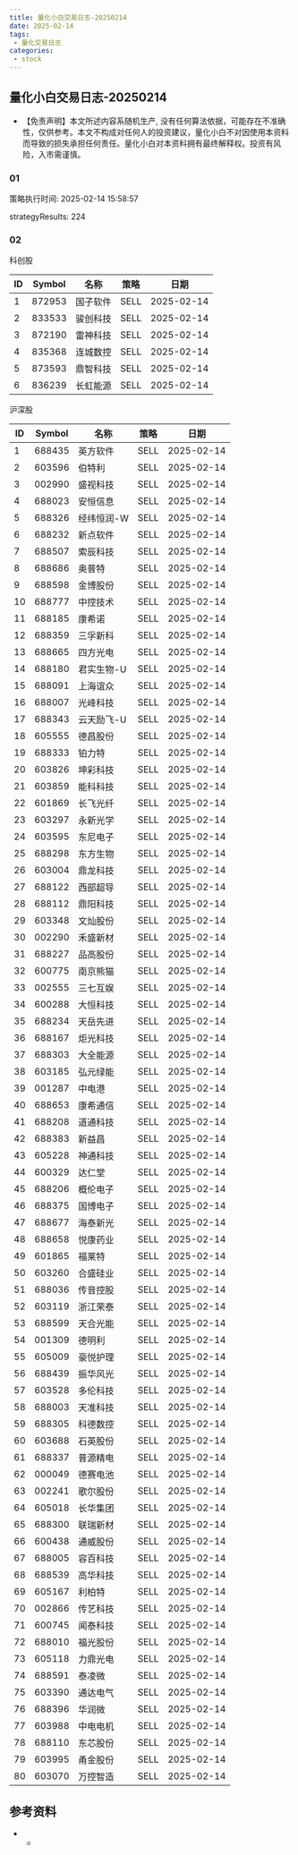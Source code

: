 ```yaml
---
title: 量化小白交易日志-20250214
date: 2025-02-14
tags:
 - 量化交易日志
categories: 
 - stock
---
```


## 量化小白交易日志-20250214

- 【免责声明】本文所述内容系随机生产, 没有任何算法依据，可能存在不准确性，仅供参考。本文不构成对任何人的投资建议，量化小白不对因使用本资料而导致的损失承担任何责任。量化小白对本资料拥有最终解释权。投资有风险，入市需谨慎。

### 01

策略执行时间: 2025-02-14 15:58:57

strategyResults: 224

### 02

科创股

|ID|Symbol|名称|策略|日期|
| ---- | ---- | ---- | ---- | ---- |
|1|872953|国子软件|SELL|2025-02-14|
|2|833533|骏创科技|SELL|2025-02-14|
|3|872190|雷神科技|SELL|2025-02-14|
|4|835368|连城数控|SELL|2025-02-14|
|5|873593|鼎智科技|SELL|2025-02-14|
|6|836239|长虹能源|SELL|2025-02-14|

沪深股

|ID|Symbol|名称|策略|日期|
| ---- | ---- | ---- | ---- | ---- |
|1|688435|英方软件|SELL|2025-02-14|
|2|603596|伯特利|SELL|2025-02-14|
|3|002990|盛视科技|SELL|2025-02-14|
|4|688023|安恒信息|SELL|2025-02-14|
|5|688326|经纬恒润-W|SELL|2025-02-14|
|6|688232|新点软件|SELL|2025-02-14|
|7|688507|索辰科技|SELL|2025-02-14|
|8|688686|奥普特|SELL|2025-02-14|
|9|688598|金博股份|SELL|2025-02-14|
|10|688777|中控技术|SELL|2025-02-14|
|11|688185|康希诺|SELL|2025-02-14|
|12|688359|三孚新科|SELL|2025-02-14|
|13|688665|四方光电|SELL|2025-02-14|
|14|688180|君实生物-U|SELL|2025-02-14|
|15|688091|上海谊众|SELL|2025-02-14|
|16|688007|光峰科技|SELL|2025-02-14|
|17|688343|云天励飞-U|SELL|2025-02-14|
|18|605555|德昌股份|SELL|2025-02-14|
|19|688333|铂力特|SELL|2025-02-14|
|20|603826|坤彩科技|SELL|2025-02-14|
|21|603859|能科科技|SELL|2025-02-14|
|22|601869|长飞光纤|SELL|2025-02-14|
|23|603297|永新光学|SELL|2025-02-14|
|24|603595|东尼电子|SELL|2025-02-14|
|25|688298|东方生物|SELL|2025-02-14|
|26|603004|鼎龙科技|SELL|2025-02-14|
|27|688122|西部超导|SELL|2025-02-14|
|28|688112|鼎阳科技|SELL|2025-02-14|
|29|603348|文灿股份|SELL|2025-02-14|
|30|002290|禾盛新材|SELL|2025-02-14|
|31|688227|品高股份|SELL|2025-02-14|
|32|600775|南京熊猫|SELL|2025-02-14|
|33|002555|三七互娱|SELL|2025-02-14|
|34|600288|大恒科技|SELL|2025-02-14|
|35|688234|天岳先进|SELL|2025-02-14|
|36|688167|炬光科技|SELL|2025-02-14|
|37|688303|大全能源|SELL|2025-02-14|
|38|603185|弘元绿能|SELL|2025-02-14|
|39|001287|中电港|SELL|2025-02-14|
|40|688653|康希通信|SELL|2025-02-14|
|41|688208|道通科技|SELL|2025-02-14|
|42|688383|新益昌|SELL|2025-02-14|
|43|605228|神通科技|SELL|2025-02-14|
|44|600329|达仁堂|SELL|2025-02-14|
|45|688206|概伦电子|SELL|2025-02-14|
|46|688375|国博电子|SELL|2025-02-14|
|47|688677|海泰新光|SELL|2025-02-14|
|48|688658|悦康药业|SELL|2025-02-14|
|49|601865|福莱特|SELL|2025-02-14|
|50|603260|合盛硅业|SELL|2025-02-14|
|51|688036|传音控股|SELL|2025-02-14|
|52|603119|浙江荣泰|SELL|2025-02-14|
|53|688599|天合光能|SELL|2025-02-14|
|54|001309|德明利|SELL|2025-02-14|
|55|605009|豪悦护理|SELL|2025-02-14|
|56|688439|振华风光|SELL|2025-02-14|
|57|603528|多伦科技|SELL|2025-02-14|
|58|688003|天准科技|SELL|2025-02-14|
|59|688305|科德数控|SELL|2025-02-14|
|60|603688|石英股份|SELL|2025-02-14|
|61|688337|普源精电|SELL|2025-02-14|
|62|000049|德赛电池|SELL|2025-02-14|
|63|002241|歌尔股份|SELL|2025-02-14|
|64|605018|长华集团|SELL|2025-02-14|
|65|688300|联瑞新材|SELL|2025-02-14|
|66|600438|通威股份|SELL|2025-02-14|
|67|688005|容百科技|SELL|2025-02-14|
|68|688539|高华科技|SELL|2025-02-14|
|69|605167|利柏特|SELL|2025-02-14|
|70|002866|传艺科技|SELL|2025-02-14|
|71|600745|闻泰科技|SELL|2025-02-14|
|72|688010|福光股份|SELL|2025-02-14|
|73|605118|力鼎光电|SELL|2025-02-14|
|74|688591|泰凌微|SELL|2025-02-14|
|75|603390|通达电气|SELL|2025-02-14|
|76|688396|华润微|SELL|2025-02-14|
|77|603988|中电电机|SELL|2025-02-14|
|78|688110|东芯股份|SELL|2025-02-14|
|79|603995|甬金股份|SELL|2025-02-14|
|80|603070|万控智造|SELL|2025-02-14|

## 参考资料

- -